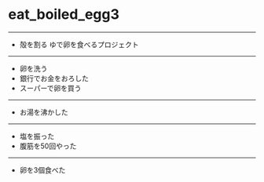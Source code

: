 # eat_boiled_egg3
---  
- 殻を割る
ゆで卵を食べるプロジェクト
---  
- 卵を洗う
- 銀行でお金をおろした  
- スーパーで卵を買う  
---  
- お湯を沸かした
---  
- 塩を振った
- 腹筋を50回やった
---  
- 卵を3個食べた